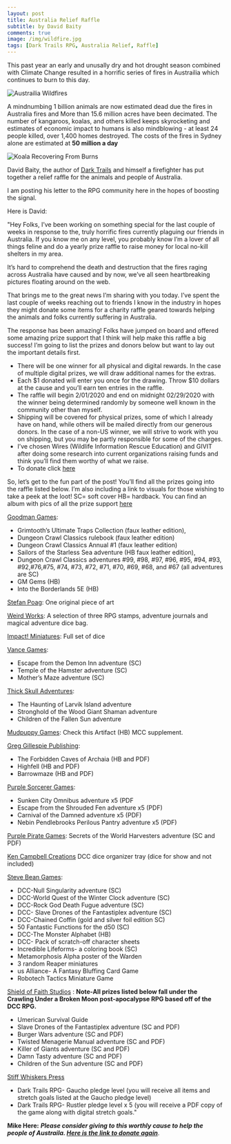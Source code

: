 ```yaml
---
layout: post
title: Australia Relief Raffle 
subtitle: by David Baity
comments: true
image: /img/wildfire.jpg
tags: [Dark Trails RPG, Australia Relief, Raffle]
---
```

This past year an early and unusally dry and hot drought season combined with Climate Change resulted in a horrific series of fires in Austrailia which continues to burn to this day.

![Austrailia Wildfires](https://ichef.bbci.co.uk/news/660/cpsprodpb/14644/production/_110242538_gettyimages-1194815171.jpg)

A mindnumbing 1 billion animals are now estimated dead due the fires in Australia fires and More than 15.6 million acres have been decimated. The number of kangaroos, koalas, and others killed keeps skyrocketing and estimates of economic impact to humans is also mindblowing - at least 24 people killed, over 1,400 homes destroyed. The costs of the fires in Sydney alone are estimated at **50 million a day** 

![Koala Recovering From Burns](https://cdn.vox-cdn.com/thumbor/yHeLY1TEvQIssgBEBfuUhJiUgQM=/0x0:5184x3456/1120x0/filters:focal(0x0:5184x3456):format(webp):no_upscale()/cdn.vox-cdn.com/uploads/chorus_asset/file/19577725/GettyImages_1185446528.jpg)

David Baity, the author of [Dark Trails](http://www.darktrails.com) and himself a firefighter has put together a relief raffle for the animals and people of Australia. 

I am posting his letter to the RPG community here in the hopes of boosting the signal.

Here is David:

"Hey Folks,
I’ve been working on something special for the last couple of weeks in response to the, truly horrific fires currently plaguing our friends in Australia. If you know me on any level, you probably know I’m a lover of all things feline and do a yearly prize raffle to raise money for local no-kill shelters in my area.

It’s hard to comprehend the death and destruction that the fires raging across Australia have caused and by now, we’ve all seen heartbreaking pictures floating around on the web. 

That brings me to the great news I’m sharing with you today. I’ve spent the last couple of weeks reaching out to friends I know in the industry in hopes they might donate some items for a charity raffle geared towards helping the animals and folks currently suffering in Australia.

The response has been amazing! Folks have jumped on board and offered some amazing prize support that I think will help make this raffle a big success! I’m going to list the prizes and donors below but want to lay out the important details first.

* There will be one winner for all physical and digital rewards. In the case of multiple digital prizes, we will draw additional names for the extras.
*	Each $1 donated will enter you once for the drawing. Throw $10 dollars at the cause and you’ll earn ten entries in the raffle.
*	The raffle will begin 2/01/2020 and end on midnight 02/29/2020 with the winner being determined randomly by someone well known in the community other than myself.
*	Shipping will be covered for physical prizes, some of which I already have on hand, while others will be mailed directly from our generous donors. In the case of a non-US winner, we will strive to work with you on shipping, but you may be partly responsible for some of the charges.
*	I’ve chosen Wires (Wildlife Information Rescue Education) and GIVIT after doing some research into current organizations raising funds and think you’ll find them worthy of what we raise.
*	 To donate click [here](https://www.paypal.com/paypalme/my/profile)

So, let’s get to the fun part of the post! You’ll find all the prizes going into the raffle listed below. I’m also including a link to visuals for those wishing to take a peek at the loot! SC= soft cover HB= hardback. You can find an album with pics of all the prize support [here](https://photos.app.goo.gl/XHpngjcg4Hzzg5FK7)

[Goodman Games](https://goodman-games.com/):
* Grimtooth’s Ultimate Traps Collection (faux leather edition),
* Dungeon Crawl Classics rulebook (faux leather edition)
* Dungeon Crawl Classics Annual #1 (faux leather edition)
* Sailors of the Starless Sea adventure (HB faux leather edition),
* Dungeon Crawl Classics adventures #99, #98, #97, #96, #95, #94, #93, #92,#76,#75, #74, #73, #72, #71, #70, #69, #68, and #67 (all   adventures are SC)
* GM Gems (HB)
* Into the Borderlands 5E (HB)

[Stefan Poag](https://stefanpoag.com/):
One original piece of art

[Weird Works](https://weird.works/):
A selection of three RPG stamps, adventure journals and magical adventure dice bag.

[Impact! Miniatures](https://www.amazon.com/stores/node/7780917011?_encoding=UTF8&field-lbr_brands_browse-bin=Impact%21Miniatures&ref_=bl_dp_s_web_7780917011):
Full set of dice

[Vance Games](https://www.facebook.com/vancegameshomepage/?__tn__=%2Cd%2CP-R&eid=ARB9my561ZNQMS6THYdmnAMOkcIY2p9SserKWgs5PkbzzNvAs_a0vWP-l4Toee-Cg29wQVq9ZRaPt1Y4):
* Escape from the Demon Inn adventure (SC)
* Temple of the Hamster adventure (SC)
* Mother’s Maze adventure (SC)

[Thick Skull Adventures](http://www.thickskulladventures.com):
* The Haunting of Larvik Island adventure
* Stronghold of the Wood Giant Shaman adventure
* Children of the Fallen Sun adventure

[Mudpuppy Games](http://mudpuppycomics.com/games/):
Check this Artifact (HB) MCC supplement.

[Greg Gillespie Publishing](https://www.drivethrurpg.com/browse/pub/4249/Greg-Gillespie?term=greg+gill):
* The Forbidden Caves of Archaia (HB and PDF)
* Highfell (HB and PDF)
* Barrowmaze (HB and PDF)

[Purple Sorcerer Games](https://purplesorcerer.com/):
* Sunken City Omnibus adventure x5 (PDF
* Escape from the Shrouded Fen adventure x5 (PDF)
* Carnival of the Damned adventure x5 (PDF)
* Nebin Pendlebrooks Perilous Pantry adventure x5 (PDF)

[Purple Pirate Games](https://purplepirategames.com/):
Secrets of the World Harvesters adventure (SC and PDF)

[Ken Campbell Creations](https://www.facebook.com/kenneth.campbell.988)
DCC dice organizer tray (dice for show and not included)

[Steve Bean Games](http://www.stevebeangames.com/):
* DCC-Null Singularity adventure (SC)
* DCC-World Quest of the Winter Clock adventure (SC)
* DCC-Rock God Death Fugue adventure (SC)
* DCC- Slave Drones of the Fantastiplex adventure (SC)
* DCC-Chained Coffin (gold and silver foil edition SC)
* 50 Fantastic Functions for the d50 (SC)
* DCC-The Monster Alphabet (HB)
* DCC- Pack of scratch-off character sheets
* Incredible Lifeforms- a coloring book (SC)
* Metamorphosis Alpha poster of the Warden
* 3 random Reaper miniatures
* us Alliance- A Fantasy Bluffing Card Game
* Robotech Tactics Miniature Game

[Shield of Faith Studios](https://www.facebook.com/ShieldofFaithStudios/) :
**Note-All prizes listed below fall under the Crawling Under a Broken Moon post-apocalypse RPG
based off of the DCC RPG.**
* Umerican Survival Guide
* Slave Drones of the Fantastiplex adventure (SC and PDF)
* Burger Wars adventure (SC and PDF)
* Twisted Menagerie Manual adventure (SC and PDF)
* Killer of Giants adventure (SC and PDF)
* Damn Tasty adventure (SC and PDF)
* Children of the Sun adventure (SC and PDF)

[Stiff Whiskers Press](http://www.darktrailsrpg.com/)
* Dark Trails RPG- Gaucho pledge level (you will receive all items and stretch goals listed at the Gaucho pledge level)
* Dark Trails RPG- Rustler pledge level x 5 (you will receive a PDF copy of the game along with digital stretch goals."

**Mike Here:** _**Please consider giving to this worthly cause to help the people of Austraila. [Here is the link to donate again](https://www.paypal.com/paypalme/my/profile)**_.
